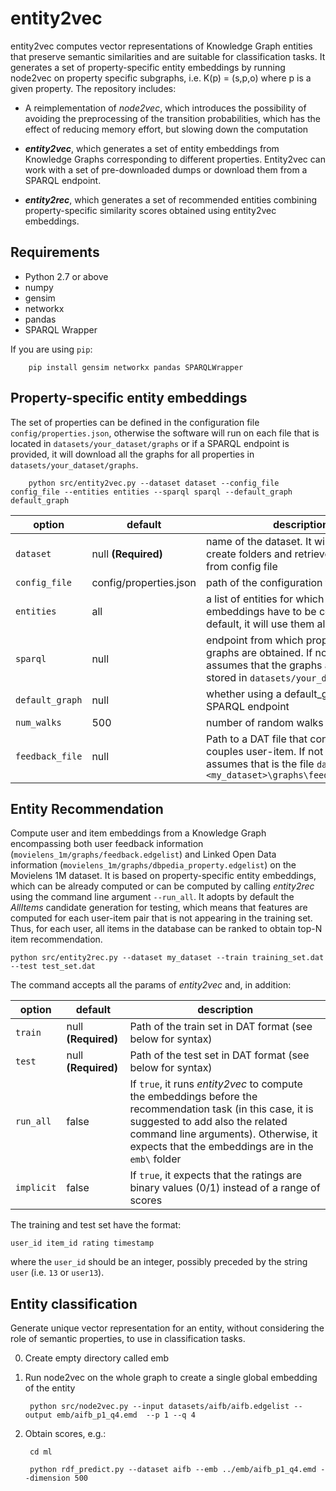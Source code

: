 # entity2vec
entity2vec computes vector representations of Knowledge Graph entities that preserve semantic similarities and are suitable for classification tasks. It generates a set of property-specific entity embeddings by running node2vec on property specific subgraphs, i.e. K(p) = (s,p,o) where p is a given property. The repository includes:

- A reimplementation of _node2vec_, which introduces the possibility of avoiding the preprocessing of the transition probabilities, which has the effect of reducing memory effort, but slowing down the computation

- **_entity2vec_**, which generates a set of entity embeddings from Knowledge Graphs corresponding to different properties. Entity2vec can work with a set of pre-downloaded dumps or download them from a SPARQL endpoint.

- **_entity2rec_**, which generates a set of recommended entities combining property-specific similarity scores obtained using entity2vec embeddings.

## Requirements

- Python 2.7 or above
- numpy
- gensim
- networkx
- pandas
- SPARQL Wrapper

If you are using `pip`:


        pip install gensim networkx pandas SPARQLWrapper

## Property-specific entity embeddings

The set of properties can be defined in the configuration file `config/properties.json`, otherwise the software will run on each file that is located in `datasets/your_dataset/graphs` or if a SPARQL endpoint is provided, it will download all the graphs for all properties in `datasets/your_dataset/graphs`.


        python src/entity2vec.py --dataset dataset --config_file config_file --entities entities --sparql sparql --default_graph default_graph

|option          | default                |description|
|----------------|------------------------|-----------|
|`dataset`       | null **(Required)**    | name of the dataset. It will be used to create folders and retrieve properties from config file|
|`config_file`   | config/properties.json | path of the configuration file
|`entities`      | all                    | a list of entities for which the embeddings have to be computed. By default, it will use them all.|
|`sparql`        | null                   | endpoint from which property-specific graphs are obtained. If not provided, it assumes that the graphs are already stored in `datasets/your_dataset/graphs` |
|`default_graph` | null                   | whether using a default_graph in the SPARQL endpoint |
|`num_walks`     | 500                    | number of random walks per entity |
|`feedback_file` | null                   | Path to a DAT file that contains all the couples user-item. If not defined, it assumes that is the file `datasets\<my_dataset>\graphs\feedback.edgelist` |

## Entity Recommendation

Compute user and item embeddings from a Knowledge Graph encompassing both user feedback information (`movielens_1m/graphs/feedback.edgelist`) and Linked Open Data information (`movielens_1m/graphs/dbpedia_property.edgelist`) on the Movielens 1M dataset. It is based on property-specific entity embeddings, which can be already computed or can be computed by calling _entity2rec_ using the command line argument `--run_all`. It adopts by default the _AllItems_ candidate generation for testing, which means that features are computed for each user-item pair that is not appearing in the training set. Thus, for each user, all items in the database can be ranked to obtain top-N item recommendation.

    python src/entity2rec.py --dataset my_dataset --train training_set.dat --test test_set.dat

The command accepts all the params of _entity2vec_ and, in addition:

|option          | default                |description |
|----------------|------------------------|------------|
|`train`         | null **(Required)**    | Path of the train set in DAT format (see below for syntax) |
|`test`          | null **(Required)**    | Path of the test set in DAT format (see below for syntax)  |
|`run_all`       | false                  | If `true`, it runs _entity2vec_ to compute the embeddings before the recommendation task (in this case, it is suggested to add also the related command line arguments). Otherwise, it expects that the embeddings are in the `emb\` folder |
|`implicit`      | false                  | If `true`, it expects that the ratings are binary values (0/1) instead of a range of scores |


The training and test set have the format:

    user_id item_id rating timestamp

where the `user_id` should be an integer, possibly preceded by the string `user` (i.e. `13` or `user13`).

## Entity classification

Generate unique vector representation for an entity, without considering the role of semantic properties, to use in classification tasks.

0. Create empty directory called emb

1. Run node2vec on the whole graph to create a single global embedding of the entity

        python src/node2vec.py --input datasets/aifb/aifb.edgelist --output emb/aifb_p1_q4.emd  --p 1 --q 4

2. Obtain scores, e.g.:

        cd ml

        python rdf_predict.py --dataset aifb --emb ../emb/aifb_p1_q4.emd --dimension 500
